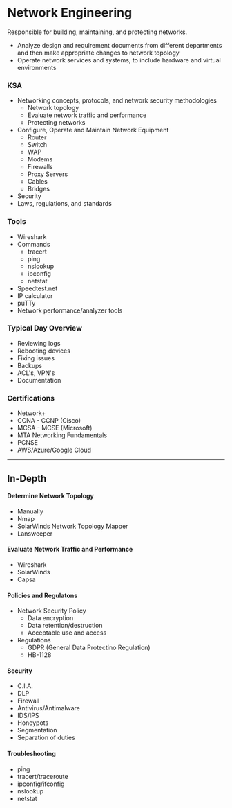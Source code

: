 # Network Engineering

Responsible for building, maintaining, and protecting networks.
* Analyze design and requirement documents from different departments and then make appropriate changes to network topology
* Operate network services and systems, to include hardware and virtual environments

### KSA

* Networking concepts, protocols, and network security methodologies
    * Network topology
    * Evaluate network traffic and performance
    * Protecting networks
* Configure, Operate and Maintain Network Equipment
    * Router
    * Switch
    * WAP
    * Modems
    * Firewalls
    * Proxy Servers
    * Cables
    * Bridges
* Security
* Laws, regulations, and standards

### Tools

* Wireshark
* Commands
    * tracert
    * ping
    * nslookup
    * ipconfig
    * netstat
* Speedtest.net
* IP calculator
* puTTy
* Network performance/analyzer tools

### Typical Day Overview

* Reviewing logs
* Rebooting devices
* Fixing issues
* Backups
* ACL's, VPN's
* Documentation

### Certifications

* Network+
* CCNA - CCNP (Cisco)
* MCSA - MCSE (Microsoft)
* MTA Networking Fundamentals
* PCNSE
* AWS/Azure/Google Cloud

---

## In-Depth

#### Determine Network Topology

* Manually
* Nmap
* SolarWinds Network Topology Mapper
* Lansweeper

#### Evaluate Network Traffic and Performance

* Wireshark
* SolarWinds
* Capsa

#### Policies and Regulatons

* Network Security Policy
    * Data encryption
    * Data retention/destruction
    * Acceptable use and access
* Regulations
    * GDPR (General Data Protectino Regulation)
    * HB-1128

#### Security

* C.I.A.
* DLP
* Firewall
* Antivirus/Antimalware
* IDS/IPS
* Honeypots
* Segmentation
* Separation of duties

#### Troubleshooting

* ping
* tracert/traceroute
* ipconfig/ifconfig
* nslookup
* netstat